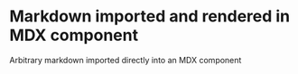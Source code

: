 # Markdown imported and rendered in MDX component

Arbitrary markdown imported directly into an MDX component
